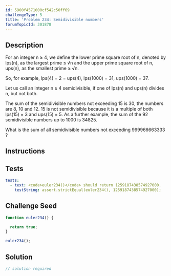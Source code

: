 ```yaml
---
id: 5900f4571000cf542c50ff69
challengeType: 5
title: 'Problem 234: Semidivisible numbers'
forumTopicId: 301878
---
```


## Description

<section id='description'>

For an integer n ≥ 4, we define the lower prime square root of n, denoted by lps(n), as the largest prime ≤ √n and the upper prime square root of n, ups(n), as the smallest prime ≥ √n.

So, for example, lps(4) = 2 = ups(4), lps(1000) = 31, ups(1000) = 37.

Let us call an integer n ≥ 4 semidivisible, if one of lps(n) and ups(n) divides n, but not both.

The sum of the semidivisible numbers not exceeding 15 is 30, the numbers are 8, 10 and 12. 15 is not semidivisible because it is a multiple of both lps(15) = 3 and ups(15) = 5. As a further example, the sum of the 92 semidivisible numbers up to 1000 is 34825.

What is the sum of all semidivisible numbers not exceeding 999966663333 ?

</section>

## Instructions

<section id='instructions'>

</section>

## Tests

<section id='tests'>

```yml
tests:
  - text: <code>euler234()</code> should return 1259187438574927000.
    testString: assert.strictEqual(euler234(), 1259187438574927000);

```

</section>

## Challenge Seed

<section id='challengeSeed'>

<div id='js-seed'>

```js
function euler234() {

  return true;
}

euler234();
```

</div>

</section>

## Solution

<section id='solution'>

```js
// solution required
```

</section>
